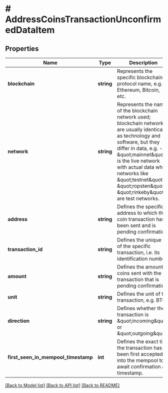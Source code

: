 # # AddressCoinsTransactionUnconfirmedDataItem

## Properties

Name | Type | Description | Notes
------------ | ------------- | ------------- | -------------
**blockchain** | **string** | Represents the specific blockchain protocol name, e.g. Ethereum, Bitcoin, etc. |
**network** | **string** | Represents the name of the blockchain network used; blockchain networks are usually identical as technology and software, but they differ in data, e.g. - \&quot;mainnet\&quot; is the live network with actual data while networks like \&quot;testnet\&quot;, \&quot;ropsten\&quot;, \&quot;rinkeby\&quot; are test networks. |
**address** | **string** | Defines the specific address to which the coin transaction has been sent and is pending confirmation. |
**transaction_id** | **string** | Defines the unique ID of the specific transaction, i.e. its identification number. |
**amount** | **string** | Defines the amount of coins sent with the transaction that is pending confirmation. |
**unit** | **string** | Defines the unit of the transaction, e.g. BTC. |
**direction** | **string** | Defines whether the transaction is \&quot;incoming\&quot; or \&quot;outgoing\&quot;. |
**first_seen_in_mempool_timestamp** | **int** | Defines the exact time the transaction has been first accepted into the mempool to await confirmation as timestamp. |

[[Back to Model list]](../../README.md#models) [[Back to API list]](../../README.md#endpoints) [[Back to README]](../../README.md)
